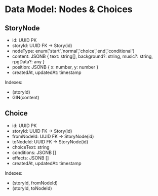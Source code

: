 # Data Model: Nodes & Choices

## StoryNode
- id: UUID PK
- storyId: UUID FK → Story(id)
- nodeType: enum('start','normal','choice','end','conditional')
- content: JSONB { text: string[], background?: string, music?: string, rpgData?: any }
- position: JSONB { x: number, y: number }
- createdAt, updatedAt: timestamp

Indexes:
- (storyId)
- GIN(content)

## Choice
- id: UUID PK
- storyId: UUID FK → Story(id)
- fromNodeId: UUID FK → StoryNode(id)
- toNodeId: UUID FK → StoryNode(id)
- choiceText: string
- conditions: JSONB []
- effects: JSONB []
- createdAt, updatedAt: timestamp

Indexes:
- (storyId, fromNodeId)
- (storyId, toNodeId)
